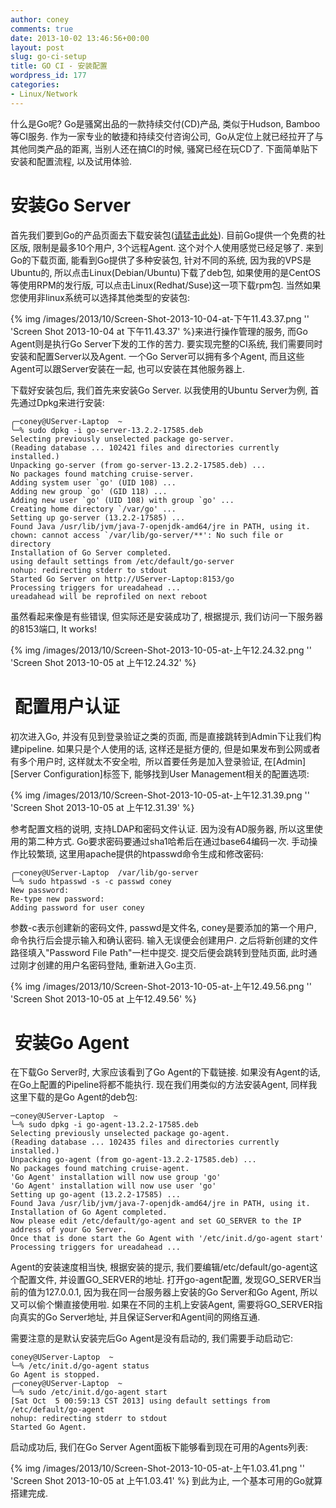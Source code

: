 ```yaml
---
author: coney
comments: true
date: 2013-10-02 13:46:56+00:00
layout: post
slug: go-ci-setup
title: GO CI - 安装配置
wordpress_id: 177
categories:
- Linux/Network
---
```


什么是Go呢? Go是骚窝出品的一款持续交付(CD)产品, 类似于Hudson, Bamboo等CI服务. 作为一家专业的敏捷和持续交付咨询公司,  Go从定位上就已经拉开了与其他同类产品的距离, 当别人还在搞CI的时候, 骚窝已经在玩CD了. 下面简单贴下安装和配置流程, 以及试用体验.


# 安装Go Server
<!-- more -->

首先我们要到Go的产品页面去下载安装包([请猛击此处](http://www.thoughtworks.com/products/go-continuous-delivery)). 目前Go提供一个免费的社区版, 限制是最多10个用户, 3个远程Agent. 这个对个人使用感觉已经足够了. 来到Go的下载页面, 能看到Go提供了多种安装包, 针对不同的系统, 因为我的VPS是Ubuntu的, 所以点击Linux(Debian/Ubuntu)下载了deb包, 如果使用的是CentOS等使用RPM的发行版, 可以点击Linux(Redhat/Suse)这一项下载rpm包. 当然如果您使用非linux系统可以选择其他类型的安装包:

{% img /images/2013/10/Screen-Shot-2013-10-04-at-下午11.43.37.png '' 'Screen Shot 2013-10-04 at 下午11.43.37' %}来进行操作管理的服务, 而Go Agent则是执行Go Server下发的工作的苦力. 要实现完整的CI系统, 我们需要同时安装和配置Server以及Agent. 一个Go Server可以拥有多个Agent, 而且这些Agent可以跟Server安装在一起, 也可以安装在其他服务器上.

下载好安装包后, 我们首先来安装Go Server. 以我使用的Ubuntu Server为例, 首先通过Dpkg来进行安装:

    
    ╭─coney@UServer-Laptop  ~
    ╰─% sudo dpkg -i go-server-13.2.2-17585.deb
    Selecting previously unselected package go-server.
    (Reading database ... 102421 files and directories currently installed.)
    Unpacking go-server (from go-server-13.2.2-17585.deb) ...
    No packages found matching cruise-server.
    Adding system user `go' (UID 108) ...
    Adding new group `go' (GID 118) ...
    Adding new user `go' (UID 108) with group `go' ...
    Creating home directory `/var/go' ...
    Setting up go-server (13.2.2-17585) ...
    Found Java /usr/lib/jvm/java-7-openjdk-amd64/jre in PATH, using it.
    chown: cannot access `/var/lib/go-server/**': No such file or directory
    Installation of Go Server completed.
    using default settings from /etc/default/go-server
    nohup: redirecting stderr to stdout
    Started Go Server on http://UServer-Laptop:8153/go
    Processing triggers for ureadahead ...
    ureadahead will be reprofiled on next reboot


虽然看起来像是有些错误, 但实际还是安装成功了, 根据提示, 我们访问一下服务器的8153端口, It works!

{% img /images/2013/10/Screen-Shot-2013-10-05-at-上午12.24.32.png '' 'Screen Shot 2013-10-05 at 上午12.24.32' %}


#  配置用户认证


初次进入Go, 并没有见到登录验证之类的页面, 而是直接跳转到Admin下让我们构建pipeline. 如果只是个人使用的话, 这样还是挺方便的, 但是如果发布到公网或者有多个用户时, 这样就太不安全啦,  所以首要任务是加入登录验证, 在[Admin][Server Configuration]标签下, 能够找到User Management相关的配置选项:

{% img /images/2013/10/Screen-Shot-2013-10-05-at-上午12.31.39.png '' 'Screen Shot 2013-10-05 at 上午12.31.39' %}

参考配置文档的说明, 支持LDAP和密码文件认证. 因为没有AD服务器, 所以这里使用的第二种方式. Go要求密码要通过sha1哈希后在通过base64编码一次. 手动操作比较繁琐, 这里用apache提供的htpasswd命令生成和修改密码:

    
    ╭─coney@UServer-Laptop  /var/lib/go-server
    ╰─% sudo htpasswd -s -c passwd coney
    New password:
    Re-type new password:
    Adding password for user coney


参数-c表示创建新的密码文件, passwd是文件名, coney是要添加的第一个用户, 命令执行后会提示输入和确认密码. 输入无误便会创建用户. 之后将新创建的文件路径填入"Password File Path"一栏中提交. 提交后便会跳转到登陆页面, 此时通过刚才创建的用户名密码登陆, 重新进入Go主页.

{% img /images/2013/10/Screen-Shot-2013-10-05-at-上午12.49.56.png '' 'Screen Shot 2013-10-05 at 上午12.49.56' %}


#  安装Go Agent


在下载Go Server时, 大家应该看到了Go Agent的下载链接. 如果没有Agent的话, 在Go上配置的Pipeline将都不能执行. 现在我们用类似的方法安装Agent, 同样我这里下载的是Go Agent的deb包:

    
    ─coney@UServer-Laptop  ~
    ╰─% sudo dpkg -i go-agent-13.2.2-17585.deb
    Selecting previously unselected package go-agent.
    (Reading database ... 102435 files and directories currently installed.)
    Unpacking go-agent (from go-agent-13.2.2-17585.deb) ...
    No packages found matching cruise-agent.
    'Go Agent' installation will now use group 'go'
    'Go Agent' installation will now use user 'go'
    Setting up go-agent (13.2.2-17585) ...
    Found Java /usr/lib/jvm/java-7-openjdk-amd64/jre in PATH, using it.
    Installation of Go Agent completed.
    Now please edit /etc/default/go-agent and set GO_SERVER to the IP address of your Go Server.
    Once that is done start the Go Agent with '/etc/init.d/go-agent start'
    Processing triggers for ureadahead ...


Agent的安装速度相当快, 根据安装的提示, 我们要编辑/etc/default/go-agent这个配置文件, 并设置GO_SERVER的地址. 打开go-agent配置, 发现GO_SERVER当前的值为127.0.0.1, 因为我在同一台服务器上安装的Go Server和Go Agent, 所以又可以偷个懒直接使用啦. 如果在不同的主机上安装Agent, 需要将GO_SERVER指向真实的Go Server地址, 并且保证Server和Agent间的网络互通.

需要注意的是默认安装完后Go Agent是没有启动的, 我们需要手动启动它:

    
    coney@UServer-Laptop  ~
    ╰─% /etc/init.d/go-agent status
    Go Agent is stopped.
    ╭─coney@UServer-Laptop  ~
    ╰─% sudo /etc/init.d/go-agent start
    [Sat Oct  5 00:59:13 CST 2013] using default settings from /etc/default/go-agent
    nohup: redirecting stderr to stdout
    Started Go Agent.


启动成功后, 我们在Go Server Agent面板下能够看到现在可用的Agents列表:

{% img /images/2013/10/Screen-Shot-2013-10-05-at-上午1.03.41.png '' 'Screen Shot 2013-10-05 at 上午1.03.41' %} 到此为止, 一个基本可用的Go就算搭建完成.

